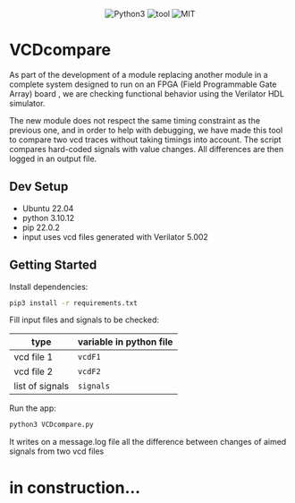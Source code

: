 <p align="center">
    <img src="https://img.shields.io/badge/language-Python3-%23f34b7d.svg?style=for-the-badge" alt="Python3">
    <img src="https://img.shields.io/badge/tool type-HDL debugging support-red?style=for-the-badge" alt="tool">
    <img src="https://img.shields.io/badge/Licence-MIT-0078d7.svg?style=for-the-badge" alt="MIT">
</p>

# VCDcompare

As part of the development of a module replacing another module in a complete system designed to run on an FPGA (Field Programmable Gate Array) board , we are checking functional behavior using the Verilator HDL simulator.

The new module does not respect the same timing constraint as the previous one, and in order to help with debugging, we have made this tool to compare two vcd traces without taking timings into account. The script compares hard-coded signals with value changes. All differences are then logged in an output file.

## Dev Setup

- Ubuntu 22.04
- python 3.10.12
- pip 22.0.2
- input uses vcd files generated with Verilator 5.002

## Getting Started
Install dependencies:
```bash
pip3 install -r requirements.txt    
```
Fill input files and signals to be checked:

| type            | variable in python file |
|-----------------|-------------------------|
| vcd file 1      | ```vcdF1```             |
| vcd file 2      | ```vcdF2```             |
| list of signals | ```signals```           |

Run the app:
```bash
python3 VCDcompare.py
```

It writes on a message.log file all the difference between changes of aimed signals from two vcd files

# in construction...
  

